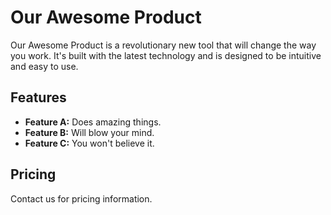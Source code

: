 # Our Awesome Product

Our Awesome Product is a revolutionary new tool that will change the way you work. It's built with the latest technology and is designed to be intuitive and easy to use.

## Features

- **Feature A:** Does amazing things.
- **Feature B:** Will blow your mind.
- **Feature C:** You won't believe it.

## Pricing

Contact us for pricing information.

